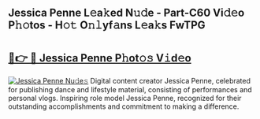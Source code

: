## Jessica Penne L𝚎a𝚔ed N𝚞𝚍e - Part-C60 Vi𝚍𝚎o P𝚑𝚘tos - H𝚘𝚝 O𝚗𝚕yf𝚊ns L𝚎a𝚔s FwTPG

# <h2><a href="http://kf4wiv.oniu.top/?m=Jessica+Penne">🔗👉 🔴 Jessica Penne P𝚑ot𝚘𝚜 V𝚒d𝚎o</a></h2>

[![Jessica Penne Nu𝚍e𝚜](https://i.imgur.com/0qMVB7G.gif)](http://kf4wiv.oniu.top/?m=Jessica+Penne)
Digital content creator Jessica Penne, celebrated for publishing dance and lifestyle material, consisting of performances and personal vlogs. Inspiring role model Jessica Penne, recognized for their outstanding accomplishments and commitment to making a difference.  
